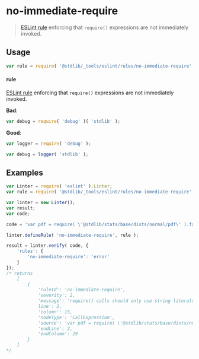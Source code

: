 <!--

@license Apache-2.0

Copyright (c) 2018 The Stdlib Authors.

Licensed under the Apache License, Version 2.0 (the "License");
you may not use this file except in compliance with the License.
You may obtain a copy of the License at

   http://www.apache.org/licenses/LICENSE-2.0

Unless required by applicable law or agreed to in writing, software
distributed under the License is distributed on an "AS IS" BASIS,
WITHOUT WARRANTIES OR CONDITIONS OF ANY KIND, either express or implied.
See the License for the specific language governing permissions and
limitations under the License.

-->

# no-immediate-require

> [ESLint rule][eslint-rules] enforcing that `require()` expressions are not immediately invoked.

<section class="intro">

</section>

<!-- /.intro -->

<section class="usage">

## Usage

```javascript
var rule = require( '@stdlib/_tools/eslint/rules/no-immediate-require' );
```

#### rule

[ESLint rule][eslint-rules] enforcing that `require()` expressions are not immediately invoked.

**Bad**:

<!-- eslint-disable stdlib/no-immediate-require -->

```javascript
var debug = require( 'debug' )( 'stdlib' );
```

**Good**:

```javascript
var logger = require( 'debug' );

var debug = logger( 'stdlib' );
```

</section>

<!-- /.usage -->

<section class="examples">

## Examples

<!-- eslint no-undef: "error" -->

```javascript
var Linter = require( 'eslint' ).Linter;
var rule = require( '@stdlib/_tools/eslint/rules/no-immediate-require' );

var linter = new Linter();
var result;
var code;

code = 'var pdf = require( \'@stdlib/stats/base/dists/normal/pdf\' ).factory( 0.0, 1.0 );';

linter.defineRule( 'no-immediate-require', rule );

result = linter.verify( code, {
    'rules': {
        'no-immediate-require': 'error'
    }
});
/* returns
    [
        {
            'ruleId': 'no-immediate-require',
            'severity': 2,
            'message': 'require() calls should only use string literals',
            line': 2,
            'column': 15,
            'nodeType': 'CallExpression',
            'source': 'var pdf = require( \'@stdlib/stats/base/dists/normal/pdf\' ).factory( 0.0, 1.0 );',
            'endLine': 2,
            'endColumn': 29
        }
    ]
*/
```

</section>

<!-- /.examples -->

<!-- Section for related `stdlib` packages. Do not manually edit this section, as it is automatically populated. -->

<section class="related">

</section>

<!-- /.related -->

<!-- Section for all links. Make sure to keep an empty line after the `section` element and another before the `/section` close. -->

<section class="links">

[eslint-rules]: https://eslint.org/docs/developer-guide/working-with-rules

</section>

<!-- /.links -->
